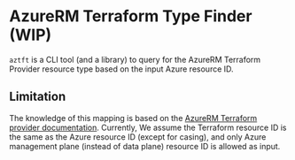 # AzureRM Terraform Type Finder (WIP)

`aztft` is a CLI tool (and a library) to query for the AzureRM Terraform Provider resource type based on the input Azure resource ID.

## Limitation

The knowledge of this mapping is based on the [AzureRM Terraform provider documentation](https://registry.terraform.io/providers/hashicorp/azurerm/latest). Currently, We assume the Terraform resource ID is the same as the Azure resource ID (except for casing), and only Azure management plane (instead of data plane) resource ID is allowed as input.

